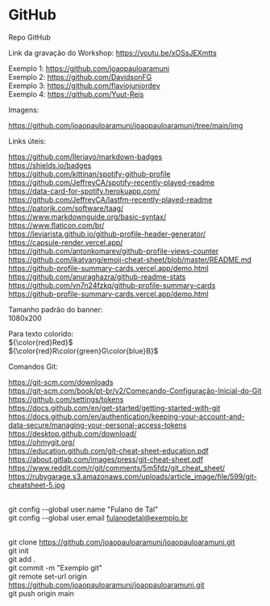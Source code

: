 # GitHub
Repo GitHub

Link da gravação do Workshop: https://youtu.be/xOSsJEXmtts

Exemplo 1: https://github.com/joaopauloaramuni
<br>Exemplo 2: https://github.com/DavidsonFG
<br>Exemplo 3: https://github.com/flaviojuniordev
<br>Exemplo 4: https://github.com/Yuut-Reis

Imagens:

https://github.com/joaopauloaramuni/joaopauloaramuni/tree/main/img

Links úteis:

https://github.com/Ileriayo/markdown-badges
<br>https://shields.io/badges
<br>https://github.com/kittinan/spotify-github-profile
<br>https://github.com/JeffreyCA/spotify-recently-played-readme
<br>https://data-card-for-spotify.herokuapp.com/
<br>https://github.com/JeffreyCA/lastfm-recently-played-readme
<br>https://patorjk.com/software/taag/
<br>https://www.markdownguide.org/basic-syntax/
<br>https://www.flaticon.com/br/
<br>https://leviarista.github.io/github-profile-header-generator/
<br>https://capsule-render.vercel.app/
<br>https://github.com/antonkomarev/github-profile-views-counter
<br>https://github.com/ikatyang/emoji-cheat-sheet/blob/master/README.md
<br>https://github-profile-summary-cards.vercel.app/demo.html
<br>https://github.com/anuraghazra/github-readme-stats
<br>https://github.com/vn7n24fzkq/github-profile-summary-cards
<br>https://github-profile-summary-cards.vercel.app/demo.html

Tamanho padrão do banner:
<br>1080x200

Para texto colorido:
<br>
${\color{red}Red}$
<br>
${\color{red}R\color{green}G\color{blue}B}$

Comandos Git:
<br>

https://git-scm.com/downloads
<br>https://git-scm.com/book/pt-br/v2/Começando-Configuração-Inicial-do-Git
<br>https://github.com/settings/tokens
<br>https://docs.github.com/en/get-started/getting-started-with-git
<br>https://docs.github.com/en/authentication/keeping-your-account-and-data-secure/managing-your-personal-access-tokens
<br>https://desktop.github.com/download/
<br>https://ohmygit.org/
<br>https://education.github.com/git-cheat-sheet-education.pdf
<br>https://about.gitlab.com/images/press/git-cheat-sheet.pdf
<br>https://www.reddit.com/r/git/comments/5m5fdz/git_cheat_sheet/
<br>https://rubygarage.s3.amazonaws.com/uploads/article_image/file/599/git-cheatsheet-5.jpg

<br>git config --global user.name "Fulano de Tal"
<br>git config --global user.email fulanodetal@exemplo.br

<br>git clone https://github.com/joaopauloaramuni/joaopauloaramuni.git
<br>git init
<br>git add .
<br>git commit -m "Exemplo git"
<br>git remote set-url origin https://github.com/joaopauloaramuni/joaopauloaramuni.git
<br>git push origin main

